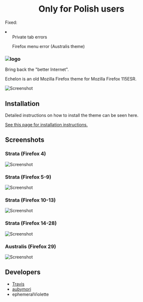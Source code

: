 <center>
<h1>Only for Polish users</h1>
</center>
<P>Fixed:</P>
<li>
  <ul>Private tab errors</ul>
  <ul>Firefox menu error (Australis theme)</ul>
</li>
<p></p>
<h3><img src="images/echelon.png" alt="logo"></h3>
Bring back the "better Internet".

Echelon is an old Mozilla Firefox theme for Mozilla Firefox 115ESR.

![Screenshot](images/preview.png)

## Installation
Detailed instructions on how to install the theme can be seen here.

[See this page for installation instructions.](https://github.com/echelon-theme/echelon/wiki/Installation)

## Screenshots
### Strata (Firefox 4)
![Screenshot](images/ff4.png)
### Strata (Firefox 5-9)
![Screenshot](images/ff5.png)
### Strata (Firefox 10-13)
![Screenshot](images/ff10.png)
### Strata (Firefox 14-28)
![Screenshot](images/ff14.png)
### Australis (Firefox 29)
![Screenshot](images/ff29.png)

## Developers
* [Travis](https://github.com/travy-patty/)
* [aubymori](https://github.com/aubymori) 
* ephemeralViolette
